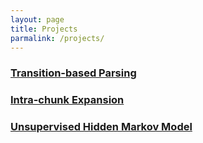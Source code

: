 ```yaml
---
layout: page
title: Projects
parmalink: /projects/
---
```


### [Transition-based Parsing](https://bitbucket.org/riyazbhat/ilparser)

### [Intra-chunk Expansion](https://bitbucket.org/riyazbhat/srexpander)

### [Unsupervised Hidden Markov Model](https://bitbucket.org/riyazbhat/2-hmm)
